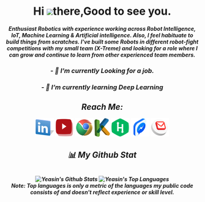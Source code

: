 <!-- <p align="center">
  <img src="https://github.com/yap-yeasin/YAP-Yeasin.github.io/blob/master/images/yap@logo.png?raw=true" />
</p> -->
 
<h1 align="center">Hi <img src="https://raw.githubusercontent.com/MartinHeinz/MartinHeinz/master/wave.gif" width="10 px">there,Good to see you.</h1>
<!-- <h3 align="center">Roboticist & Artificial intelligence Enthusiast.</h3> -->

<h4 align="center"><i>Enthusiast Robotics with experience working across Robot Intelligence, IoT, Machine Learning & Artificial intelligence. Also, I feel habituate to build things from scratches. I've built some Robots in different robot-fight competitions with my small team
  (X-Treme) and looking for a role where I can grow and continue to learn from other experienced team members.</i<h4>

<!--  <h3 align="center">- 🔭 I’m currently working on my thesis.</h3> -->
 <h3 align="center">- 🔭 I’m currently Looking for a job.</h3>
<!--  <h3 align="center">- 🌱 I’m currently trying to learn Everything</h3> -->
 <h3 align="center">- 🌱 I’m currently learning Deep Learning</h3>

## Reach Me:
<p align="center">

<!-- <a href = "https://github.com/yap-yeasin"><img src="https://github.com/yap-yeasin/yap-yeasin/blob/main/github.png?raw=true" width="48" height="48"></a> -->
<a href = "https://www.linkedin.com/in/yap8"><img src="https://github.com/yap-yeasin/yap-yeasin/blob/main/linkdin.png?raw=true" width="48" height="48"></a>
<a href = "https://www.youtube.com/channel/UCi-vo8JxWFeI_DJcjvwGnXw/featured"><img src="https://github.com/yap-yeasin/yap-yeasin/blob/main/youtube.png?raw=true" width="48" height="48"></a>
<a href = "https://yap-yeasin.github.io/"><img src="https://github.com/yap-yeasin/yap-yeasin/blob/main/web.png?raw=true" width="48" height="48"></a>
<a href = "https://www.kaggle.com/yapyeasin"><img src="https://github.com/yap-yeasin/yap-yeasin/blob/main/K.png?raw=true" width="40" height="48"></a>
<a href = "https://www.hackerrank.com/YoNowYAP"><img src="https://github.com/yap-yeasin/yap-yeasin/blob/main/hackerrank.png?raw=true" width="48" height="48"></a>
<a href = "https://m.me/yap.yeasin"><img src="https://github.com/yap-yeasin/yap-yeasin/blob/main/Messenger_1.png?raw=true" width="48" height="48"></a>
<a href = "https://mail.google.com/mail/?view=cm&fs=1&to=yap.yeasin@gmail.com"><img src="https://github.com/yap-yeasin/yap-yeasin/blob/main/Gmail.png?raw=true" width="48" height="48"></a>    <!--mail by browser -->
  
<!-- <a href = "mailto:yap.yeasin@gmail.com"><img src="https://github.com/yap-yeasin/yap-yeasin/blob/main/Gmail.png?raw=true" width="48" height="48"></a>             -->
<!--mail by app -->
  
## 📊 My Github Stat
  <br/>
    <a><img alt="Yeasin's Github Stats" src="https://github-readme-stats.vercel.app/api?username=yap-yeasin&show_icons=true&count_private=true&theme=react&hide_border=true&bg_color=0D1117" /></a>
  <a><img alt="Yeasin's Top Languages" src="https://github-readme-stats.vercel.app/api/top-langs/?username=yap-yeasin&langs_count=8&count_private=true&layout=compact&theme=react&hide_border=true&bg_color=0D11" /></a>
 
<!-- <iframe width="600" height="600" src="https://ionicabizau.github.io/github-profile-languages/api.html?yap-yeasin" frameborder="0"></iframe> -->
<br/>
<b>Note:</b> Top languages is only a metric of the languages my public code consists of and doesn't reflect experience or skill level.</b><br>
  
<!-- <a href="https://github.com/yap-yeasin/github-readme-activity-graph"><img alt="yeasin's Activity Graph" src="https://activity-graph.herokuapp.com/graph?username=yap-yeasin&bg_color=0D1117&color=5BCDEC&line=5BCDEC&point=FFFFFF&hide_border=true" /></a> -->
  
<!-- [![trophy](https://github-profile-trophy.vercel.app/?username=yap-yeasin&theme=onedark)](https://github.com/ryo-ma/github-profile-trophy) -->

